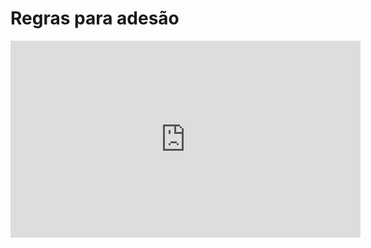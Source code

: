 # Regras para adesão

<iframe 
        width="560" 
        height="315" 
        src="https://www.youtube.com/embed/2UbeqI7zZjY" 
        title="YouTube video player | Regras para adesão" 
        frameborder="0" 
        allow="accelerometer; autoplay; clipboard-write; encrypted-media; gyroscope; picture-in-picture; web-share" 
        allowfullscreen>
</iframe>

